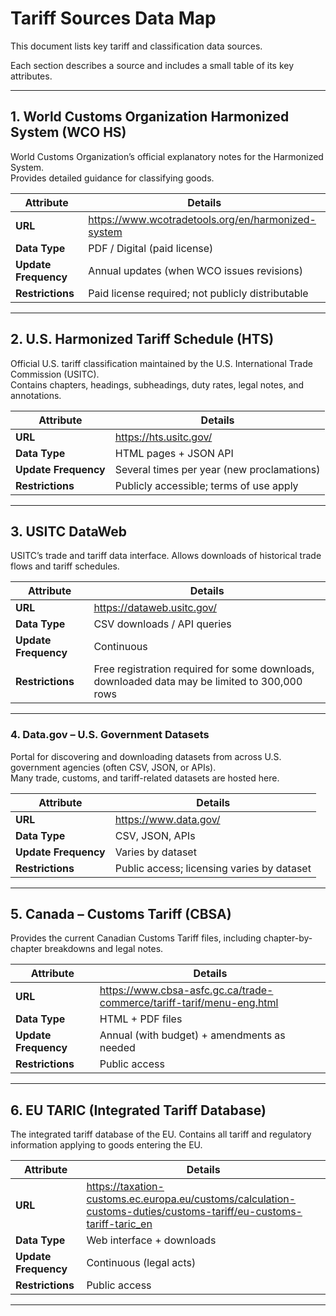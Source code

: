 # Tariff Sources Data Map

This document lists key tariff and classification data sources. 

Each section describes a source and includes a small table of its key attributes.

---

## 1. World Customs Organization Harmonized System (WCO HS)

World Customs Organization’s official explanatory notes for the Harmonized System.  
Provides detailed guidance for classifying goods.

| Attribute          | Details                                    |
|-------------------|--------------------------------------------|
| **URL**           | https://www.wcotradetools.org/en/harmonized-system
| **Data Type**     | PDF / Digital (paid license)               |
| **Update Frequency** | Annual updates (when WCO issues revisions) |
| **Restrictions**  | Paid license required; not publicly distributable |

---

## 2. U.S. Harmonized Tariff Schedule (HTS)

Official U.S. tariff classification maintained by the U.S. International Trade Commission (USITC).  
Contains chapters, headings, subheadings, duty rates, legal notes, and annotations.

| Attribute          | Details                                    |
|-------------------|--------------------------------------------|
| **URL**           | https://hts.usitc.gov/ |
| **Data Type**     | HTML pages + JSON API                      |
| **Update Frequency** | Several times per year (new proclamations) |
| **Restrictions**  | Publicly accessible; terms of use apply |

---

## 3. USITC DataWeb

USITC’s trade and tariff data interface. Allows downloads of historical trade flows and tariff schedules.

| Attribute          | Details                                    |
|-------------------|--------------------------------------------|
| **URL**           | https://dataweb.usitc.gov/ |
| **Data Type**     | CSV downloads / API queries                |
| **Update Frequency** | Continuous                               |
| **Restrictions**  | Free registration required for some downloads, downloaded data may be limited to 300,000 rows|

---

### 4. Data.gov – U.S. Government Datasets

Portal for discovering and downloading datasets from across U.S. government agencies (often CSV, JSON, or APIs).  
Many trade, customs, and tariff-related datasets are hosted here.

| Attribute          | Details                                    |
|-------------------|--------------------------------------------|
| **URL**           | https://www.data.gov/ |
| **Data Type**     | CSV, JSON, APIs                             |
| **Update Frequency** | Varies by dataset                        |
| **Restrictions**  | Public access; licensing varies by dataset  |

---

## 5. Canada – Customs Tariff (CBSA)

Provides the current Canadian Customs Tariff files, including chapter-by-chapter breakdowns and legal notes.

| Attribute          | Details                                    |
|-------------------|--------------------------------------------|
| **URL**           | https://www.cbsa-asfc.gc.ca/trade-commerce/tariff-tarif/menu-eng.html |
| **Data Type**     | HTML + PDF files                           |
| **Update Frequency** | Annual (with budget) + amendments as needed |
| **Restrictions**  | Public access |

---

## 6. EU TARIC (Integrated Tariff Database)

The integrated tariff database of the EU. Contains all tariff and regulatory information applying to goods entering the EU.

| Attribute          | Details                                    |
|-------------------|--------------------------------------------|
| **URL**           | https://taxation-customs.ec.europa.eu/customs/calculation-customs-duties/customs-tariff/eu-customs-tariff-taric_en |
| **Data Type**     | Web interface + downloads                  |
| **Update Frequency** | Continuous (legal acts)                 |
| **Restrictions**  | Public access |

---